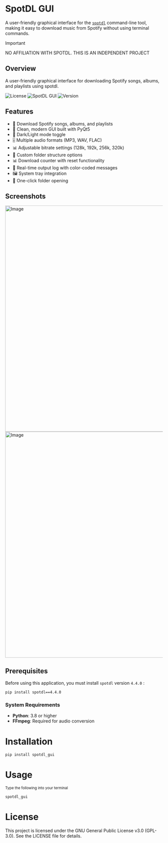 # SpotDL GUI
A user-friendly graphical interface for the [`spotdl`](https://github.com/spotDL/spotify-downloader) command-line tool, making it easy to download music from Spotify without using terminal commands.

> [!IMPORTANT]
> NO AFFILIATION WITH SPOTDL. THIS IS AN INDEPENDENT PROJECT 

## Overview
A user-friendly graphical interface for downloading Spotify songs, albums, and playlists using spotdl.

![License](https://img.shields.io/badge/License-GPLv3-blue?style=for-the-badge&labelColor=black&color=blue)
![SpotDL GUI](https://img.shields.io/badge/Python-3.10_|_3.11_|_3.12_|_3.13-blue?style=for-the-badge&labelColor=black&color=blue)
![Version](https://img.shields.io/badge/Version-0.1.0-orange?style=for-the-badge&labelColor=black)

## Features
- 🎵 Download Spotify songs, albums, and playlists
- 🎨 Clean, modern GUI built with PyQt5
- 🌙 Dark/Light mode toggle
- 🎚️ Multiple audio formats (MP3, WAV, FLAC)
- 📊 Adjustable bitrate settings (128k, 192k, 256k, 320k)
- 📁 Custom folder structure options
- 📊 Download counter with reset functionality
- 📝 Real-time output log with color-coded messages
- 🖼️ System tray integration
- 🎯 One-click folder opening

## Screenshots
<img width="1366" height="720" alt="Image" src="https://github.com/user-attachments/assets/3e7e013b-533e-47db-94b1-2f820525a42e" />
<img width="1366" height="720" alt="Image" src="https://github.com/user-attachments/assets/cb34bbbd-9936-4834-953f-b3cb87802c93" />

## Prerequisites
Before using this application, you must install `spotdl` version `4.4.0` :

```
pip install spotdl==4.4.0
```

### System Requirements
- **Python**: 3.8 or higher
- **FFmpeg**: Required for audio conversion

# Installation
```
pip install spotdl_gui
```
# Usage
<sub>Type the following into your terminal<sub>
```
spotdl_gui
```

# License
This project is licensed under the GNU General Public License v3.0 (GPL-3.0). See the LICENSE file for details.